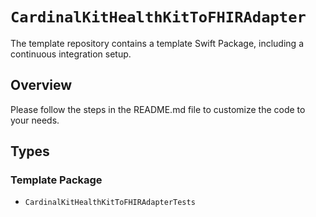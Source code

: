 # ``CardinalKitHealthKitToFHIRAdapter``

<!--
#
# This source file is part of the CardinalKit open-source project
#
# SPDX-FileCopyrightText: 2022 Stanford University and the project authors (see CONTRIBUTORS.md)
#
# SPDX-License-Identifier: MIT
#       
-->

The template repository contains a template Swift Package, including a continuous integration setup.

## Overview

Please follow the steps in the README.md file to customize the code to your needs.

## Types

### Template Package

- ``CardinalKitHealthKitToFHIRAdapterTests``
